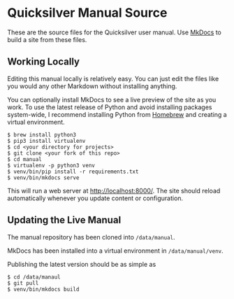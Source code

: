 # Quicksilver Manual Source #

These are the source files for the Quicksilver user manual. Use [MkDocs][] to build a site from these files.

## Working Locally ##

Editing this manual locally is relatively easy. You can just edit the files like you would any other Markdown without installing anything.

You can optionally install MkDocs to see a live preview of the site as you work. To use the latest release of Python and avoid installing packages system-wide, I recommend installing Python from [Homebrew][] and creating a virtual environment.

    $ brew install python3
    $ pip3 install virtualenv
    $ cd <your directory for projects>
    $ git clone <your fork of this repo>
    $ cd manual
    $ virtualenv -p python3 venv
    $ venv/bin/pip install -r requirements.txt
    $ venv/bin/mkdocs serve

This will run a web server at <http://localhost:8000/>. The site should reload automatically whenever you update content or configuration.

## Updating the Live Manual ##

The manual repository has been cloned into `/data/manual`.

MkDocs has been installed into a virtual environment in `/data/manual/venv`.

Publishing the latest version should be as simple as

    $ cd /data/manaul
    $ git pull
    $ venv/bin/mkdocs build

[MkDocs]: http://www.mkdocs.org/
[Homebrew]: https://brew.sh/
